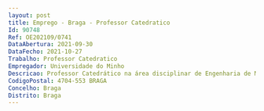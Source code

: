 ```yaml
--- 
layout: post
title: Emprego - Braga - Professor Catedratico
Id: 90748
Ref: OE202109/0741
DataAbertura: 2021-09-30
DataFecho: 2021-10-27
Trabalho: Professor Catedratico
Empregador: Universidade do Minho
Descricao: Professor Catedrático na área disciplinar de Engenharia de Materiais e Design Têxteis.
CodigoPostal: 4704-553 BRAGA
Concelho: Braga
Distrito: Braga
--- 
```

